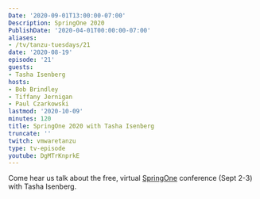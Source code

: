 ```yaml
---
Date: '2020-09-01T13:00:00-07:00'
Description: SpringOne 2020
PublishDate: '2020-04-01T00:00:00-07:00'
aliases:
- /tv/tanzu-tuesdays/21
date: '2020-08-19'
episode: '21'
guests:
- Tasha Isenberg
hosts:
- Bob Brindley
- Tiffany Jernigan
- Paul Czarkowski
lastmod: '2020-10-09'
minutes: 120
title: SpringOne 2020 with Tasha Isenberg
truncate: ''
twitch: vmwaretanzu
type: tv-episode
youtube: DgMTrKnprkE
---
```


Come hear us talk about the free, virtual [SpringOne](https://springone.io/) conference (Sept 2-3) with Tasha Isenberg.